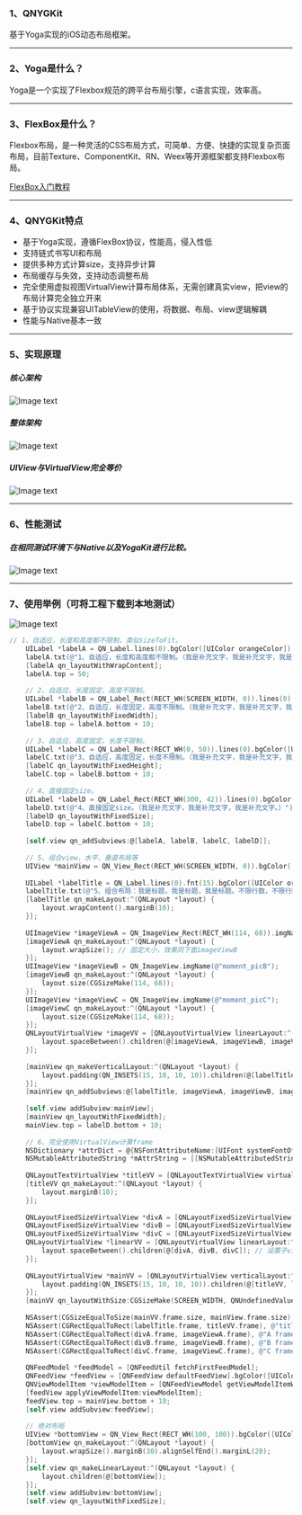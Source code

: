 ### 1、QNYGKit
基于Yoga实现的iOS动态布局框架。
***

### 2、Yoga是什么？
Yoga是一个实现了Flexbox规范的跨平台布局引擎，c语言实现，效率高。
***

### 3、FlexBox是什么？
Flexbox布局，是一种灵活的CSS布局方式，可简单、方便、快捷的实现复杂页面布局，目前Texture、ComponentKit、RN、Weex等开源框架都支持Flexbox布局。

[FlexBox入门教程](http://www.ruanyifeng.com/blog/2015/07/flex-grammar.html)  

***

### 4、QNYGKit特点
* 基于Yoga实现，遵循FlexBox协议，性能高，侵入性低
* 支持链式书写UI和布局
* 提供多种方式计算size，支持异步计算
* 布局缓存与失效，支持动态调整布局
* 完全使用虚拟视图VirtualView计算布局体系，无需创建真实view，把view的布局计算完全独立开来
* 基于协议实现兼容UITableView的使用，将数据、布局、view逻辑解耦
* 性能与Native基本一致
***

### 5、实现原理
##### 核心架构
![Image text](https://github.com/nannanIT/QNYGKit/blob/master/QNYGKit/Images/core_arthitecture.png)

##### 整体架构
![Image text](https://github.com/nannanIT/QNYGKit/blob/master/QNYGKit/Images/all_architecture.png)

##### UIView与VirtualView完全等价
![Image text](https://github.com/nannanIT/QNYGKit/blob/master/QNYGKit/Images/view.png)
***

### 6、性能测试
##### 在相同测试环境下与Native以及YogaKit进行比较。
![Image text](https://github.com/nannanIT/QNYGKit/blob/master/QNYGKit/Images/benchmark.png)
***

### 7、使用举例（可将工程下载到本地测试）
![Image text](https://github.com/nannanIT/QNYGKit/blob/master/QNYGKit/Images/qnygkit.png)
```objective-c
// 1、自适应，长度和高度都不限制，类似sizeToFit。
    UILabel *labelA = QN_Label.lines(0).bgColor([UIColor orangeColor]);
    labelA.txt(@"1、自适应，长度和高度都不限制。（我是补充文字，我是补充文字，我是补充文字。）");
    [labelA qn_layoutWithWrapContent];
    labelA.top = 50;
    
    // 2、自适应，长度固定，高度不限制。
    UILabel *labelB = QN_Label_Rect(RECT_WH(SCREEN_WIDTH, 0)).lines(0).bgColor([UIColor orangeColor]);
    labelB.txt(@"2、自适应，长度固定，高度不限制。（我是补充文字，我是补充文字，我是补充文字。）");
    [labelB qn_layoutWithFixedWidth];
    labelB.top = labelA.bottom + 10;
    
    // 3、自适应，高度固定，长度不限制。
    UILabel *labelC = QN_Label_Rect(RECT_WH(0, 50)).lines(0).bgColor([UIColor orangeColor]);
    labelC.txt(@"3、自适应，高度固定，长度不限制。（我是补充文字，我是补充文字，我是补充文字。）");
    [labelC qn_layoutWithFixedHeight];
    labelC.top = labelB.bottom + 10;
    
    // 4、直接固定size。
    UILabel *labelD = QN_Label_Rect(RECT_WH(300, 42)).lines(0).bgColor([UIColor orangeColor]);
    labelD.txt(@"4、直接固定size。（我是补充文字，我是补充文字，我是补充文字。）");
    [labelD qn_layoutWithFixedSize];
    labelD.top = labelC.bottom + 10;
    
    [self.view qn_addSubviews:@[labelA, labelB, labelC, labelD]];
    
    // 5、组合view，水平、垂直布局等
    UIView *mainView = QN_View_Rect(RECT_WH(SCREEN_WIDTH, 0)).bgColor([UIColor yellowColor]);
    
    UILabel *labelTitle = QN_Label.lines(0).fnt(15).bgColor([UIColor orangeColor]);
    labelTitle.txt(@"5、组合布局：我是标题，我是标题，我是标题。不限行数，不限行数，不限行数。");
    [labelTitle qn_makeLayout:^(QNLayout *layout) {
        layout.wrapContent().marginB(10);
    }];
    
    UIImageView *imageViewA = QN_ImageView_Rect(RECT_WH(114, 68)).imgName(@"moment_picA");
    [imageViewA qn_makeLayout:^(QNLayout *layout) {
        layout.wrapSize(); // 固定大小，效果同下面imageViewB
    }];
    UIImageView *imageViewB = QN_ImageView.imgName(@"moment_picB");
    [imageViewB qn_makeLayout:^(QNLayout *layout) {
        layout.size(CGSizeMake(114, 68));
    }];
    UIImageView *imageViewC = QN_ImageView.imgName(@"moment_picC");
    [imageViewC qn_makeLayout:^(QNLayout *layout) {
        layout.size(CGSizeMake(114, 68));
    }];
    QNLayoutVirtualView *imageVV = [QNLayoutVirtualView linearLayout:^(QNLayout *layout) {
        layout.spaceBetween().children(@[imageViewA, imageViewB, imageViewC]);
    }];
    
    [mainView qn_makeVerticalLayout:^(QNLayout *layout) {
        layout.padding(QN_INSETS(15, 10, 10, 10)).children(@[labelTitle, imageVV]);
    }];
    [mainView qn_addSubviews:@[labelTitle, imageViewA, imageViewB, imageViewC]];
    
    [self.view addSubview:mainView];
    [mainView qn_layoutWithFixedWidth];
    mainView.top = labelD.bottom + 10;
    
    // 6、完全使用VirtualView计算frame
    NSDictionary *attrDict = @{NSFontAttributeName:[UIFont systemFontOfSize:15]};
    NSMutableAttributedString *mAttrString = [[NSMutableAttributedString alloc] initWithString:@"5、组合布局：我是标题，我是标题，我是标题。不限行数，不限行数，不限行数。" attributes:attrDict];
    
    QNLayoutTextVirtualView *titleVV = [QNLayoutTextVirtualView virtualViewWithAttributedString:[mAttrString copy]];
    [titleVV qn_makeLayout:^(QNLayout *layout) {
        layout.marginB(10);
    }];
    
    QNLayoutFixedSizeVirtualView *divA = [QNLayoutFixedSizeVirtualView virtualViewWithFixedSize:CGSizeMake(114, 68)];
    QNLayoutFixedSizeVirtualView *divB = [QNLayoutFixedSizeVirtualView virtualViewWithFixedSize:CGSizeMake(114, 68)];
    QNLayoutFixedSizeVirtualView *divC = [QNLayoutFixedSizeVirtualView virtualViewWithFixedSize:CGSizeMake(114, 68)];
    QNLayoutVirtualView *linearVV = [QNLayoutVirtualView linearLayout:^(QNLayout *layout) {
        layout.spaceBetween().children(@[divA, divB, divC]); // 设置子view
    }];
    
    QNLayoutVirtualView *mainVV = [QNLayoutVirtualView verticalLayout:^(QNLayout *layout) {
        layout.padding(QN_INSETS(15, 10, 10, 10)).children(@[titleVV, linearVV]);
    }];
    [mainVV qn_layoutWithSize:CGSizeMake(SCREEN_WIDTH, QNUndefinedValue)];
    
    NSAssert(CGSizeEqualToSize(mainVV.frame.size, mainView.frame.size), @"main frame not equal");
    NSAssert(CGRectEqualToRect(labelTitle.frame, titleVV.frame), @"title frame not equal");
    NSAssert(CGRectEqualToRect(divA.frame, imageViewA.frame), @"A frame not equal");
    NSAssert(CGRectEqualToRect(divB.frame, imageViewB.frame), @"B frame not equal");
    NSAssert(CGRectEqualToRect(divC.frame, imageViewC.frame), @"C frame not equal");
    
    QNFeedModel *feedModel = [QNFeedUtil fetchFirstFeedModel];
    QNFeedView *feedView = [QNFeedView defaultFeedView].bgColor([UIColor orangeColor]);
    QNViewModelItem *viewModelItem = [QNFeedViewModel getViewModelItemWithModel:feedModel];
    [feedView applyViewModelItem:viewModelItem];
    feedView.top = mainView.bottom + 10;
    [self.view addSubview:feedView];
    
    // 绝对布局
    UIView *bottomView = QN_View_Rect(RECT_WH(100, 100)).bgColor([UIColor orangeColor]);
    [bottomView qn_makeLayout:^(QNLayout *layout) {
        layout.wrapSize().marginB(30).alignSelfEnd().marginL(20);
    }];
    [self.view qn_makeLinearLayout:^(QNLayout *layout) {
        layout.children(@[bottomView]);
    }];
    [self.view addSubview:bottomView];
    [self.view qn_layoutWithFixedSize];
```
